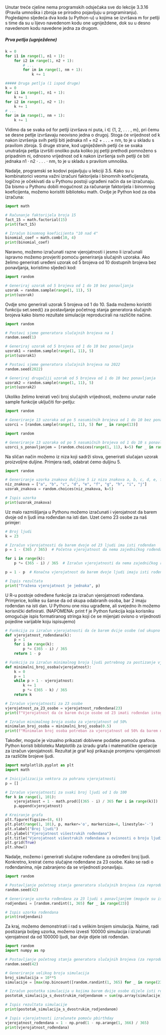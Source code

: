 Unutar treće cjeline nema programskih odsječaka sve do lekcije  3.3.16
 (Pravila umnoška i zbroja se prirodno pojavljuju u programiranju).
Pogledajmo sljedeća dva koda (u Python-u) u kojima se izvršava m for petlji s time da su
u lijevo navedenom kodu one ugniježdene, dok su u desno navedenom kodu navedene
jedna za drugom.
##### Prva petlja (ugnježdene)
~~~Python
k = 0
for i1 in range(1, n1 + 1):
    for i2 in range(1, n2 + 1):
        # ...
        for im in range(1, nm + 1):
            k += 1

##### Druga petlja (1 ispod druge)
k = 0
for i1 in range(1, n1 + 1):
    k += 1
for i2 in range(1, n2 + 1):
    k += 1
# ...
for im in range(1, nm + 1):
    k += 1
~~~

Vidimo da se svaka od for petlji izvršava ni puta, i ∈ {1, 2, . . . , m}, pri čemu se desne
petlje izvršavaju neovisno jedna o drugoj. Stoga će vrijednost od k nakon izvršenja svih
petlji biti jednaka n1 + n2 + . . . + nm, to je u skladu s pravilom zbroja. S druge strane,
kod ugniježdenih petlji će se svaka unutrašnja petlja izvršiti onoliko puta koliko joj petlji
prethodi pomnoženo s pripadnim ni, odnosno vrijednost od k nakon izvršenja svih petlji
će biti jednaka n1 · n2 · . . . · nm, to je u skladu s pravilom umnoška.

Nadalje, programski se kodovi pojavljuju u lekciji 3.5. Kako su u kombinatorici veoma važni izračuni faktorijela i binomnih koeficijenata, logično je očekivati da u Pythonu postoji ugrađeni način da se izračunaju. Da bismo u Pythonu dobili mogućnost za računanje faktorijela i binomnog koeficijenta, možemo koristiti biblioteku math. Ovdje je Python kod za oba izračuna:
~~~Python
import math

# Računanje faktorijela broja 15
fact_15 = math.factorial(15)
print(fact_15)

# Izračun binomnog koeficijenta "10 nad 4"
binomial_coef = math.comb(10, 4)
print(binomial_coef)
~~~

Naravno, možemo izračunati razne vjerojatnosti i jesmo li izračunali ispravno možemo provjeriti pomoću generiranja slučajnih uzoraka. Ako želimo generirati uređeni uzorak od 5 brojeva od 10 dostupnih brojeva bez ponavljanja, koristimo sljedeći kod:
~~~Python
import random

# Generiraj uzorak od 5 brojeva od 1 do 10 bez ponavljanja
uzorak = random.sample(range(1, 11), 5)
print(uzorak)
~~~
Ovdje smo generirali uzorak 5 brojeva od 1 do 10. Sada možemo koristiti funkciju set.seed() za postavljanje početnog stanja generatora slučajnih brojeva kako bismo rezultate simulacije reproducirali na različite načine.
~~~Python
import random

# Postavi sjeme generatora slučajnih brojeva na 1
random.seed(1)

# Generiraj uzorak od 5 brojeva od 1 do 10 bez ponavljanja
uzorak1 = random.sample(range(1, 11), 5)
print(uzorak1)

# Postavi sjeme generatora slučajnih brojeva na 2022
random.seed(2022)

# Generiraj drugačiji uzorak od 5 brojeva od 1 do 10 bez ponavljanja
uzorak2 = random.sample(range(1, 11), 5)
print(uzorak2)
~~~

Ukoliko želimo kreirati veći broj slučajnih vrijednosti, možemo unutar naše sample funkcije uključiti for-petlju:
~~~Python
import random

# Generiranje 13 uzoraka od po 5 nasumičnih brojeva od 1 do 10 bez ponavljanja
uzorci = [random.sample(range(1, 11), 5) for _ in range(13)]
~~~
~~~Python
import random

# Generiranje 13 uzoraka od po 5 nasumičnih brojeva od 1 do 10 s ponavljanjem
uzorci_s_ponavljanjem = [random.choices(range(1, 11), k=5) for _ in range(13)]
~~~

Na sličan način možemo iz niza koji sadrži slova, generirati slučajan uzorak proizvoljne duljine. Primjera radi, odabrat ćemo duljinu 5.
~~~Python
import random

# Generiranje uzorka znakova duljine 5 iz niza znakova a, b, c, d, e, f, g, h, i, j
niz_znakova = ["a", "b", "c", "d", "e", "f", "g", "h", "i", "j"]
uzorak_znakova = random.choices(niz_znakova, k=5)

# Ispis uzorka
print(uzorak_znakova)
~~~

Uz malo razmišljanja u Pythonu možemo izračunati i vjerojatnost da barem dvoje od n ljudi ima rođendan na isti dan. Uzet ćemo 23 osobe za naš primjer:
~~~Python
# Broj ljudi
k = 23

# Izračun vjerojatnosti da barem dvoje od 23 ljudi ima isti rođendan
p = 1 - (365 / 365)  # Početna vjerojatnost da nema zajedničkog rođendana

for i in range(k):
    p *= (365 - i) / 365  # Izračun vjerojatnosti da nema zajedničkog rođendana za svaku osobu

p = 1 - p  # Konačna vjerojatnost da barem dvoje ljudi imaju isti rođendan

# Ispis rezultata
print("Tražena vjerojatnost je jednaka", p)
~~~

U R-u postoje određene funkcije za izračun vjerojatnosti rođendana. Primjerice, kolike su šanse da od skupa odabranih osoba, bar 2 imaju rođendan na isti dan. U Pythonu one nisu ugrađene, ali svejedno ih možemo korisnički definirati. (NAPOMENA: print f je Python funkcija koja korisniku omogućuje ispis formatiranog stringa koji će se mijenjati ovisno o vrijednosti pojedine varijable koju ispisujemo)

~~~Python
# Funkcija za izračun vjerojatnosti da će barem dvije osobe (od ukupno jako puno) imati rođendan istog dana.
def vjerojatnost_rođendana(k):
    p = 1
    for i in range(k):
        p *= (365 - i) / 365
    return 1 - p

# Funkcija za izračun minimalnog broja ljudi potrebnog za postizanje vjerojatnosti od 50% da barem dvije osobe imaju rođendan istog dana.
def minimalni_broj_osoba(vjerojatnost):
    k = 0
    p = 1
    while p > 1 - vjerojatnost:
        k += 1
        p *= (365 - k) / 365
    return k

# Izračun vjerojatnosti za 23 osobe
vjerojatnost_za_23_osobe = vjerojatnost_rođendana(23)
print(f"Vjerojatnost da će barem dvije osobe od 23 imati rođendan istog dana je: {vjerojatnost_za_23_osobe}")

# Izračun minimalnog broja osoba za vjerojatnost od 50%
minimalan_broj_osoba = minimalni_broj_osoba(0.5)
print(f"Minimalan broj osoba potreban za vjerojatnost od 50% da barem dvije osobe imaju rođendan istog dana je: {minimalan_broj_osoba}")
~~~

Također, moguće je vizualno prikazati dobivene podatke pomoću grafova. Python koristi biblioteku Matplotlib za izradu grafa i matematičke operacije za izračun vjerojatnosti. Rezultat je graf koji prikazuje promjenu vjerojatnosti za različite brojeve ljudi.
~~~Python
import matplotlib.pyplot as plt
import math

# Inicijalizacija vektora za pohranu vjerojatnosti
p = []

# Izračun vjerojatnosti za svaki broj ljudi od 1 do 100
for k in range(1, 101):
    vjerojatnost = 1 - math.prod([(365 - i) / 365 for i in range(k)])
    p.append(vjerojatnost)

# Kreiranje grafa
plt.figure(figsize=(8, 6))
plt.plot(range(1, 101), p, marker='o', markersize=4, linestyle='-')
plt.xlabel("Broj ljudi")
plt.ylabel("Vjerojatnost višestrukih rođendana")
plt.title("Vjerojatnost višestrukih rođendana u ovisnosti o broju ljudi")
plt.grid(True)
plt.show()
~~~

Nadalje, možemo i generirati slučajne rođendane za određeni broj ljudi. Konkretno, kreirat ćemo slučajne rođendane za 23 osobe. Kako se radi o rođendanima, nije zabranjeno da se vrijednosti ponavljaju.
~~~Python
import random

# Postavljanje početnog stanja generatora slučajnih brojeva (za reproduktivnost)
random.seed(42)

# Generiranje uzorka rođendana za 23 ljudi s ponavljanjem (moguće su iste vrijednosti)
rodjendani = [random.randint(1, 365) for _ in range(23)]

# Ispis uzorka rođendana
print(rodjendani)
~~~

Za kraj, možemo demonstrirati i rad s velikim brojem simulacija. Naime, radi postizanja boljeg uzorka, možemo izvesti 100000 simulacija i izračunati vjerojatnost da od 100000 ljudi, bar dvije dijele isti rođendan.

~~~Python
import random
import numpy as np

# Postavljanje početnog stanja generatora slučajnih brojeva (za reproduktivnost)
random.seed(42)

# Generiranje velikog broja simulacija
broj_simulacija = 10**5
simulacije = [max(np.bincount([random.randint(1, 365) for _ in range(23)])) for _ in range(broj_simulacija)]

# Izračun postotka simulacija u kojima barem dvije osobe dijele isti rođendan
postotak_simulacija_s_dvostrukim_rodjendanom = sum(np.array(simulacije) >= 2) / broj_simulacija

# Ispis rezultata simulacije
print(postotak_simulacija_s_dvostrukim_rodjendanom)

# Ispis vjerojatnosti izračunate pomoću pbirthday
vjerojatnost_rođendana = 1 - np.prod(1 - np.arange(1, 366) / 365)
print(vjerojatnost_rođendana)
~~~